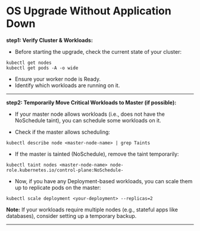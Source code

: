 # OS Upgrade Without Application Down

**step1: Verify Cluster & Workloads:**
  
- Before starting the upgrade, check the current state of your cluster:

```shell
kubectl get nodes
kubectl get pods -A -o wide
```
- Ensure your worker node is Ready.
- Identify which workloads are running on it.
---
**step2: Temporarily Move Critical Workloads to Master (if possible):**

- If your master node allows workloads (i.e., does not have the NoSchedule taint), you can schedule some workloads on it.

- Check if the master allows scheduling:

```shell
kubectl describe node <master-node-name> | grep Taints
```
- If the master is tainted (NoSchedule), remove the taint temporarily:

```shell
kubectl taint nodes <master-node-name> node-role.kubernetes.io/control-plane:NoSchedule-
```

- Now, if you have any Deployment-based workloads, you can scale them up to replicate pods on the master:

```shell
kubectl scale deployment <your-deployment> --replicas=2
```
**Note:** If your workloads require multiple nodes (e.g., stateful apps like databases), consider setting up a temporary backup.

---

















































